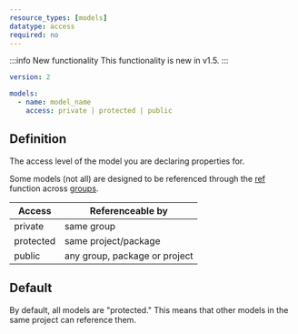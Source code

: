 ```yaml
---
resource_types: [models]
datatype: access
required: no
---
```


:::info New functionality
This functionality is new in v1.5.
:::

<File name='models/<schema>.yml'>

```yml
version: 2

models:
  - name: model_name
    access: private | protected | public
```

</File>

## Definition
The access level of the model you are declaring properties for.

Some models (not all) are designed to be referenced through the [ref](/reference/dbt-jinja-functions/ref) function across [groups](/docs/build/groups).

| Access    | Referenceable by              |
|-----------|-------------------------------|
| private   | same group                    |
| protected | same project/package          |
| public    | any group, package or project |

## Default

By default, all models are "protected." This means that other models in the same project can reference them.
